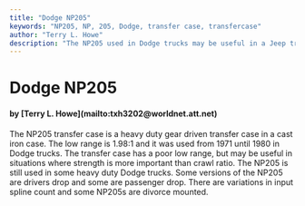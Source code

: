 ```yaml
---
title: "Dodge NP205"
keywords: "NP205, NP, 205, Dodge, transfer case, transfercase"
author: "Terry L. Howe"
description: "The NP205 used in Dodge trucks may be useful in a Jeep truck where stength is more important than crawl ratio."
---
```


# Dodge NP205
<H4>by [Terry L. Howe](mailto:txh3202@worldnet.att.net)</H4>
The NP205 transfer case is a heavy duty gear driven transfer case in a
cast iron case.  The low range is 1.98:1 and it was used from 1971
until 1980 in Dodge trucks.  The transfer case has
a poor low range, but may be useful in situations where strength
is more important than crawl ratio.
The NP205 is still used in some heavy duty Dodge trucks.  Some versions
of the NP205 are drivers drop and some are passenger drop.  There
are variations in input spline count and some NP205s are divorce
mounted.